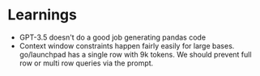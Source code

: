 # Learnings
* GPT-3.5 doesn't do a good job generating pandas code
* Context window constraints happen fairly easily for large bases.  go/launchpad has a single row with 9k tokens.  We should prevent full row or multi row queries via the prompt.